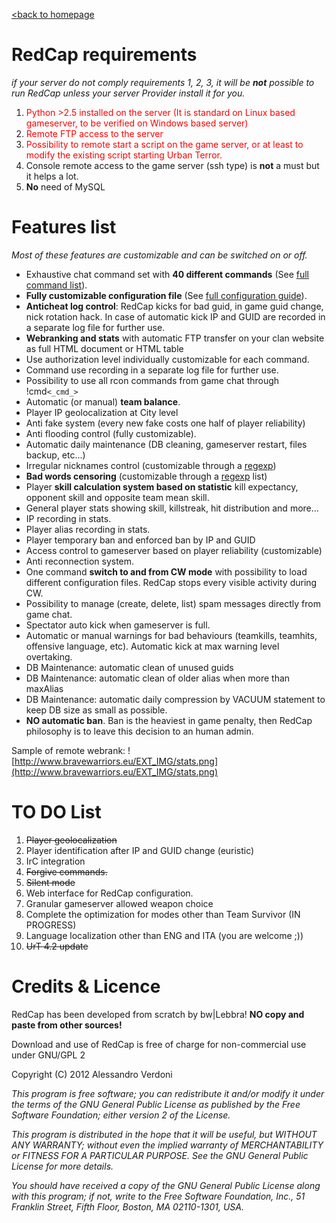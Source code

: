 [<back to homepage](http://code.google.com/p/redcap/)
# RedCap requirements #
_if your server do not comply requirements 1, 2, 3, it will be **not** possible to run RedCap unless your server Provider install it for you._

  1. <font color='red'>Python >2.5 installed on the server (It is standard on Linux based gameserver, to be verified on Windows based server)</font>
  1. <font color='red'>Remote FTP access to the server</font>
  1. <font color='red'>Possibility to remote start a script on the game server, or at least to modify the existing script starting Urban Terror.</font>
  1. Console remote access to the game server (ssh type) is **not** a must but it helps a lot.
  1. **No** need of MySQL

# Features list #
_Most of these features are customizable and can be switched on or off._

  * Exhaustive chat command set with **40 different commands** (See [full command list](RedCap_User_guide.md)).
  * **Fully customizable configuration file** (See [full configuration guide](RedCap_config_file.md)).
  * **Anticheat log control**: RedCap kicks for bad guid, in game guid change, nick rotation hack. In case of automatic kick IP and GUID are recorded in a separate log file for further use.
  * **Webranking and stats** with automatic FTP transfer on your clan website as full HTML document or HTML table
  * Use authorization level individually customizable for each command.
  * Command use recording in a separate log file for further use.
  * Possibility to use all rcon commands from game chat through !cmd`<_cmd_>`
  * Automatic (or manual) **team balance**.
  * Player IP geolocalization at City level
  * Anti fake system (every new fake costs one half of player reliability)
  * Anti flooding control (fully customizable).
  * Automatic daily maintenance (DB cleaning, gameserver restart, files backup, etc...)
  * Irregular nicknames control (customizable through a [regexp](http://en.wikipedia.org/wiki/Regular_expression))
  * **Bad words censoring** (customizable through a [regexp](http://en.wikipedia.org/wiki/Regular_expression) list)
  * Player **skill calculation system based on statistic** kill expectancy, opponent skill and opposite team mean skill.
  * General player stats showing skill, killstreak, hit distribution and more...
  * IP recording in stats.
  * Player alias recording in stats.
  * Player temporary ban and enforced ban by IP and GUID
  * Access control to gameserver based on player reliability (customizable)
  * Anti reconnection system.
  * One command **switch to and from CW mode** with possibility to load different configuration files. RedCap stops every visible activity during CW.
  * Possibility to manage (create, delete, list) spam messages directly from game chat.
  * Spectator auto kick when gameserver is full.
  * Automatic or manual warnings for bad behaviours (teamkills, teamhits, offensive language, etc). Automatic kick at max warning level overtaking.
  * DB Maintenance: automatic clean of unused guids
  * DB Maintenance: automatic clean of older alias when more than maxAlias
  * DB Maintenance: automatic daily compression by VACUUM statement to keep DB size as small as possible.
  * **NO automatic ban**. Ban is the heaviest in game penalty, then RedCap philosophy is to leave this decision to an human admin.

Sample of remote webrank:
![http://www.bravewarriors.eu/EXT_IMG/stats.png](http://www.bravewarriors.eu/EXT_IMG/stats.png)

# TO DO List #
  1. ~~Player geolocalization~~
  1. Player identification after IP and GUID change (euristic)
  1. IrC integration
  1. ~~Forgive commands.~~
  1. ~~Silent mode~~
  1. Web interface for RedCap configuration.
  1. Granular gameserver allowed weapon choice
  1. Complete the optimization for modes other than Team Survivor (IN PROGRESS)
  1. Language localization other than ENG and ITA (you are welcome ;))
  1. ~~UrT 4.2 update~~

# Credits & Licence #
RedCap has been developed from scratch by bw|Lebbra! **NO copy and paste from other sources!**

Download and use of RedCap is free of charge for non-commercial use under GNU/GPL 2

Copyright (C) 2012 Alessandro Verdoni

_This program is free software; you can redistribute it and/or
modify it under the terms of the GNU General Public License
as published by the Free Software Foundation; either version 2
of the License._

_This program is distributed in the hope that it will be useful,
but WITHOUT ANY WARRANTY; without even the implied warranty of
MERCHANTABILITY or FITNESS FOR A PARTICULAR PURPOSE.  See the
GNU General Public License for more details._

_You should have received a copy of the GNU General Public License
along with this program; if not, write to the Free Software
Foundation, Inc., 51 Franklin Street, Fifth Floor, Boston, MA  02110-1301, USA._